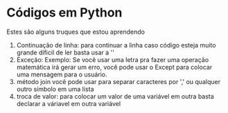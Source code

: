 # Códigos em Python

 Estes são alguns truques que estou aprendendo

 1. Continuação de linha: para continuar a linha caso código esteja muito grande díficil de ler basta usar a  '\'
 2. Exceção: Exemplo: Se você usar uma letra pra fazer uma operação matemática irá gerar um erro, você pode usar o Except para colocar uma mensagem para o usuário.
 3. método join você pode usar para separar caracteres por ',' ou qualquer outro símbolo em uma lista
 4. troca de valor: para colocar um valor de uma variável em outra basta declarar a váriavel em outra variável
